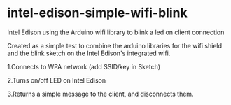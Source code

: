 # intel-edison-simple-wifi-blink
Intel Edison using the Arduino wifi library to blink a led on client connection

Created as a simple test to combine the arduino libraries for the wifi shield and the blink sketch on the Intel Edison's integrated wifi.

1.Connects to WPA network (add SSID/key in Sketch)

2.Turns on/off LED on Intel Edison

3.Returns a simple message to the client, and disconnects them.
